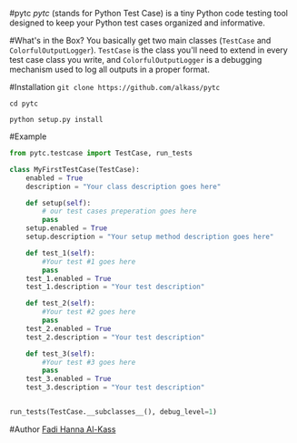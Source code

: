 #pytc
<i>pytc</i> (stands for Python Test Case) is a tiny Python code testing tool designed to keep your Python test cases organized and informative.

#What's in the Box?
You basically get two main classes (`TestCase` and `ColorfulOutputLogger`). `TestCase` is the class you'll need to extend in every test case class you write, and `ColorfulOutputLogger` is a debugging mechanism used to log all outputs in a proper format.

#Installation
`git clone https://github.com/alkass/pytc`

`cd pytc`

`python setup.py install`

#Example
```python
from pytc.testcase import TestCase, run_tests

class MyFirstTestCase(TestCase):
    enabled = True
    description = "Your class description goes here"

    def setup(self):
        # our test cases preperation goes here
        pass
    setup.enabled = True
    setup.description = "Your setup method description goes here"

    def test_1(self):
        #Your test #1 goes here
        pass
    test_1.enabled = True
    test_1.description = "Your test description"

    def test_2(self):
        #Your test #2 goes here
        pass
    test_2.enabled = True
    test_2.description = "Your test description"

    def test_3(self):
        #Your test #3 goes here
        pass
    test_3.enabled = True
    test_3.description = "Your test description"


run_tests(TestCase.__subclasses__(), debug_level=1)
```


#Author
[Fadi Hanna Al-Kass](http://github.com/alkass)
